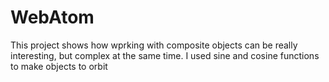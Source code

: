 # WebAtom
This project shows how wprking with composite objects can be really interesting, but complex at the same time. I used sine and cosine functions to make objects to orbit

